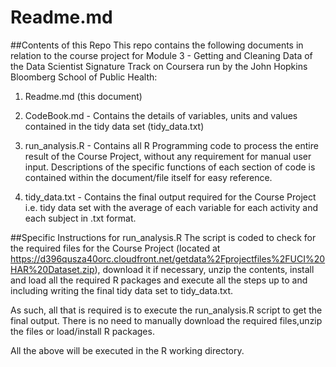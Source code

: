 # Readme.md

##Contents of this Repo
This repo contains the following documents in relation to the course project for Module 3 - Getting and Cleaning Data of the Data Scientist Signature Track on Coursera run by the John Hopkins Bloomberg School of Public Health:

1. Readme.md (this document)

2. CodeBook.md - Contains the details of variables, units and values contained in the tidy data set (tidy_data.txt)

3. run_analysis.R - Contains all R Programming code to process the entire result of the Course Project, without any requirement for manual user input. Descriptions of the specific functions of each section of code is contained within the document/file itself for easy reference.

4. tidy_data.txt - Contains the final output required for the Course Project i.e. tidy data set with the average of each variable for each activity and each subject in .txt format.

##Specific Instructions for run_analysis.R
The script is coded to check for the required files for the Course Project (located at https://d396qusza40orc.cloudfront.net/getdata%2Fprojectfiles%2FUCI%20HAR%20Dataset.zip), download it if necessary, unzip the contents, install and load all the required R packages and execute all the steps up to and including writing the final tidy data set to tidy_data.txt.

As such, all that is required is to execute the run_analysis.R script to get the final output. There is no need to manually download the required files,unzip the files or load/install R packages.

All the above will be executed in the R working directory.
